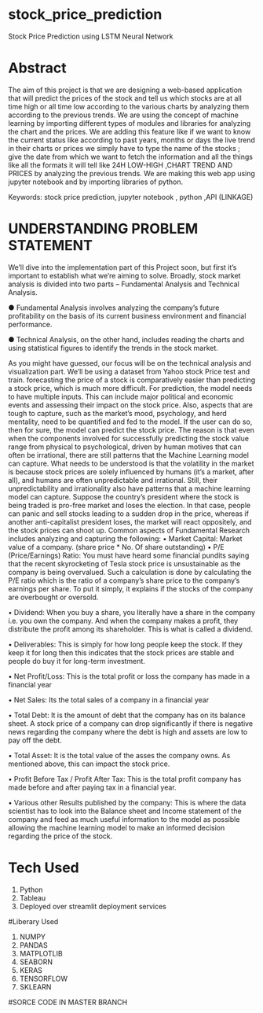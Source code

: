 # stock_price_prediction
Stock Price Prediction using LSTM Neural Network

# Abstract
The aim of this project is that we are designing a web-based application that will predict the prices of the stock and tell us which stocks are at all time high or all time low according to the various charts by analyzing them according to the previous trends. We are using the concept of machine learning by importing different types of modules and libraries for analyzing the chart and the prices. We are adding this feature like if we want to know the current status like according to past years, months or days the live trend in their charts or prices we simply have to type the name of the stocks ; give the date from which we want to fetch the information and all the things like all the formats it will tell like 24H LOW-HIGH ,CHART TREND AND PRICES by analyzing the previous trends. We are making this web app using jupyter notebook and by importing libraries of python.

Keywords: stock price prediction, jupyter notebook , python ,API (LINKAGE)

# UNDERSTANDING PROBLEM STATEMENT
We’ll dive into the implementation part of this Project soon, but first it’s important to establish what we’re aiming to solve. Broadly, stock market analysis is divided into two parts – Fundamental Analysis and Technical Analysis.

● Fundamental Analysis involves analyzing the company’s future profitability on the basis of its current business environment and financial performance.

● Technical Analysis, on the other hand, includes reading the charts and using statistical figures to identify the trends in the stock market.

As you might have guessed, our focus will be on the technical analysis and visualization part. We’ll be using a dataset from Yahoo stock Price test and train. forecasting the price of a stock is comparatively easier than predicting a stock price, which is much more difficult. For prediction, the model needs to have multiple inputs. This can include major political and economic events and assessing their impact on the stock price. Also, aspects that are tough to capture, such as the market’s mood, psychology, and herd mentality, need to be quantified and fed to the model. If the user can do so, then for sure, the model can predict the stock price. The reason is that even when the components involved for successfully predicting the stock value range from physical to psychological, driven by human motives that can often be irrational, there are still patterns that the Machine Learning model can capture. What needs to be understood is that the volatility in the market is because stock prices are solely influenced by humans (it’s a market, after all), and humans are often unpredictable and irrational. Still, their unpredictability and irrationality also have patterns that a machine learning model can capture. Suppose the country’s president where the stock is being traded is pro-free market and loses the election. In that case, people can panic and sell stocks leading to a sudden drop in the price, whereas if another anti-capitalist president loses, the market will react oppositely, and the stock prices can shoot up. Common aspects of Fundamental Research includes analyzing and capturing the following: • Market Capital: Market value of a company. (share price * No. Of share outstanding) • P/E (Price/Earnings) Ratio: You must have heard some financial pundits saying that the recent skyrocketing of Tesla stock price is unsustainable as the company is being overvalued. Such a calculation is done by calculating the P/E ratio which is the ratio of a company’s share price to the company’s earnings per share. To put it simply, it explains if the stocks of the company are overbought or oversold.

• Dividend: When you buy a share, you literally have a share in the company i.e. you own the company. And when the company makes a profit, they distribute the profit among its shareholder. This is what is called a dividend.

• Deliverables: This is simply for how long people keep the stock. If they keep it for long then this indicates that the stock prices are stable and people do buy it for long-term investment.

• Net Profit/Loss: This is the total profit or loss the company has made in a financial year

• Net Sales: Its the total sales of a company in a financial year

• Total Debt: It is the amount of debt that the company has on its balance sheet. A stock price of a company can drop significantly if there is negative news regarding the company where the debt is high and assets are low to pay off the debt.

• Total Asset: It is the total value of the asses the company owns. As mentioned above, this can impact the stock price.

• Profit Before Tax / Profit After Tax: This is the total profit company has made before and after paying tax in a financial year.

• Various other Results published by the company: This is where the data scientist has to look into the Balance sheet and Income statement of the company and feed as much useful information to the model as possible allowing the machine learning model to make an informed decision regarding the price of the stock.

# Tech Used
1. Python
2. Tableau
3. Deployed over streamlit deployment services

#Liberary Used
1. NUMPY
2. PANDAS
3. MATPLOTLIB
4. SEABORN
5. KERAS
6. TENSORFLOW
7. SKLEARN

#SORCE CODE IN MASTER BRANCH


